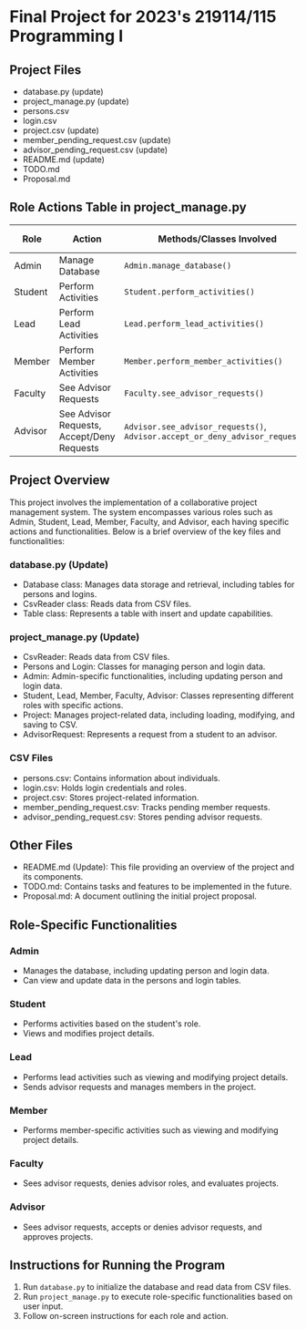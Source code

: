 # Final Project for 2023's 219114/115 Programming I

## Project Files
- database.py (update)
- project_manage.py (update)
- persons.csv
- login.csv
- project.csv (update)
- member_pending_request.csv (update)
- advisor_pending_request.csv (update)
- README.md (update)
- TODO.md
- Proposal.md

## Role Actions Table in project_manage.py

| Role    | Action                           | Methods/Classes Involved                | Completion Percentage |
|---------|----------------------------------|-----------------------------------------|-----------------------|
| Admin   | Manage Database                  | `Admin.manage_database()`               | 90%                   |
| Student | Perform Activities               | `Student.perform_activities()`          | 100%                  |
| Lead    | Perform Lead Activities           | `Lead.perform_lead_activities()`        | 90%                   |
| Member  | Perform Member Activities         | `Member.perform_member_activities()`    | 100%                  |
| Faculty | See Advisor Requests              | `Faculty.see_advisor_requests()`        | 100%                  |
| Advisor | See Advisor Requests, Accept/Deny Requests | `Advisor.see_advisor_requests()`, `Advisor.accept_or_deny_advisor_request()` | 100%                  |

## Project Overview
This project involves the implementation of a collaborative project management system. The system encompasses various roles such as Admin, Student, Lead, Member, Faculty, and Advisor, each having specific actions and functionalities. Below is a brief overview of the key files and functionalities:

### database.py (Update)
- Database class: Manages data storage and retrieval, including tables for persons and logins.
- CsvReader class: Reads data from CSV files.
- Table class: Represents a table with insert and update capabilities.

### project_manage.py (Update)
- CsvReader: Reads data from CSV files.
- Persons and Login: Classes for managing person and login data.
- Admin: Admin-specific functionalities, including updating person and login data.
- Student, Lead, Member, Faculty, Advisor: Classes representing different roles with specific actions.
- Project: Manages project-related data, including loading, modifying, and saving to CSV.
- AdvisorRequest: Represents a request from a student to an advisor.

### CSV Files
- persons.csv: Contains information about individuals.
- login.csv: Holds login credentials and roles.
- project.csv: Stores project-related information.
- member_pending_request.csv: Tracks pending member requests.
- advisor_pending_request.csv: Stores pending advisor requests.

## Other Files
- README.md (Update): This file providing an overview of the project and its components.
- TODO.md: Contains tasks and features to be implemented in the future.
- Proposal.md: A document outlining the initial project proposal.

## Role-Specific Functionalities

### Admin
- Manages the database, including updating person and login data.
- Can view and update data in the persons and login tables.

### Student
- Performs activities based on the student's role.
- Views and modifies project details.

### Lead
- Performs lead activities such as viewing and modifying project details.
- Sends advisor requests and manages members in the project.

### Member
- Performs member-specific activities such as viewing and modifying project details.

### Faculty
- Sees advisor requests, denies advisor roles, and evaluates projects.

### Advisor
- Sees advisor requests, accepts or denies advisor requests, and approves projects.

## Instructions for Running the Program
1. Run `database.py` to initialize the database and read data from CSV files.
2. Run `project_manage.py` to execute role-specific functionalities based on user input.
3. Follow on-screen instructions for each role and action.
